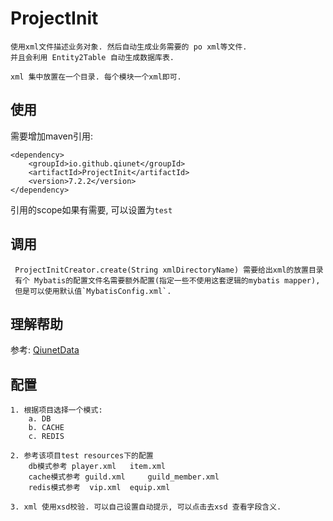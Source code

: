 # ProjectInit
	使用xml文件描述业务对象. 然后自动生成业务需要的 po xml等文件. 
	并且会利用 Entity2Table 自动生成数据库表.
	
	xml 集中放置在一个目录. 每个模块一个xml即可.
	
## 使用
需要增加maven引用:

	<dependency>
		<groupId>io.github.qiunet</groupId>
		<artifactId>ProjectInit</artifactId>
		<version>7.2.2</version>
	</dependency>

引用的scope如果有需要, 可以设置为`test`
	
## 调用 
	 ProjectInitCreator.create(String xmlDirectoryName) 需要给出xml的放置目录
	 有个 Mybatis的配置文件名需要额外配置(指定一些不使用这套逻辑的mybatis mapper),
	 但是可以使用默认值`MybatisConfig.xml`.
	 

## 理解帮助
参考: [QiunetData](../QiunetDatas/README.md)

## 配置 
	1. 根据项目选择一个模式: 
		a. DB 
		b. CACHE
		c. REDIS
	
	2. 参考该项目test resources下的配置
		db模式参考 player.xml   item.xml
		cache模式参考 guild.xml 	guild_member.xml
		redis模式参考  vip.xml 	equip.xml
		
	3. xml 使用xsd校验. 可以自己设置自动提示, 可以点击去xsd 查看字段含义.	
